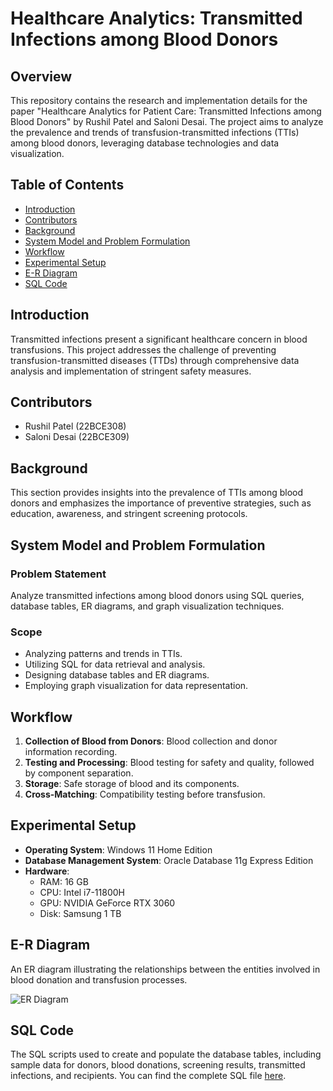 # Healthcare Analytics: Transmitted Infections among Blood Donors

## Overview
This repository contains the research and implementation details for the paper "Healthcare Analytics for Patient Care: Transmitted Infections among Blood Donors" by Rushil Patel and Saloni Desai. The project aims to analyze the prevalence and trends of transfusion-transmitted infections (TTIs) among blood donors, leveraging database technologies and data visualization.

## Table of Contents
- [Introduction](#introduction)
- [Contributors](#contributors)
- [Background](#background)
- [System Model and Problem Formulation](#system-model-and-problem-formulation)
- [Workflow](#workflow)
- [Experimental Setup](#experimental-setup)
- [E-R Diagram](#e-r-diagram)
- [SQL Code](#sql-code)


## Introduction
Transmitted infections present a significant healthcare concern in blood transfusions. This project addresses the challenge of preventing transfusion-transmitted diseases (TTDs) through comprehensive data analysis and implementation of stringent safety measures.

## Contributors
- Rushil Patel (22BCE308)
- Saloni Desai (22BCE309)

## Background
This section provides insights into the prevalence of TTIs among blood donors and emphasizes the importance of preventive strategies, such as education, awareness, and stringent screening protocols.

## System Model and Problem Formulation
### Problem Statement
Analyze transmitted infections among blood donors using SQL queries, database tables, ER diagrams, and graph visualization techniques.

### Scope
- Analyzing patterns and trends in TTIs.
- Utilizing SQL for data retrieval and analysis.
- Designing database tables and ER diagrams.
- Employing graph visualization for data representation.

## Workflow
1. **Collection of Blood from Donors**: Blood collection and donor information recording.
2. **Testing and Processing**: Blood testing for safety and quality, followed by component separation.
3. **Storage**: Safe storage of blood and its components.
4. **Cross-Matching**: Compatibility testing before transfusion.

## Experimental Setup
- **Operating System**: Windows 11 Home Edition
- **Database Management System**: Oracle Database 11g Express Edition
- **Hardware**: 
  - RAM: 16 GB
  - CPU: Intel i7-11800H
  - GPU: NVIDIA GeForce RTX 3060
  - Disk: Samsung 1 TB

## E-R Diagram
An ER diagram illustrating the relationships between the entities involved in blood donation and transfusion processes.

![ER Diagram](path/to/er_diagram.png)

## SQL Code
The SQL scripts used to create and populate the database tables, including sample data for donors, blood donations, screening results, transmitted infections, and recipients. You can find the complete SQL file [here](path/to/your/sqlfile.sql).

